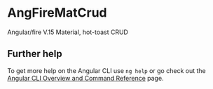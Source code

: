 # AngFireMatCrud

Angular/fire V.15 Material, hot-toast CRUD 

## Further help

To get more help on the Angular CLI use `ng help` or go check out the [Angular CLI Overview and Command Reference](https://angular.io/cli) page.
